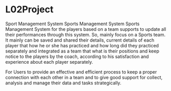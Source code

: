 # L02Project
Sport Management System
Sports Management System Sports Management System for the players based on a team supports to update all their performances through this system.
So, mainly focus on a Sports team. It mainly can be saved and shared their details, current details of each player that how he or she has practiced 
and how long did they practiced separately and integrated as a team that what is their positions and keep notice to the players by the coach,
according to his satisfaction and experience about each player separately.

For Users to provide an effective and efficient process to keep a proper connection with each other in a team and to give good support for collect,
analysis and manage their data and tasks strategically.
